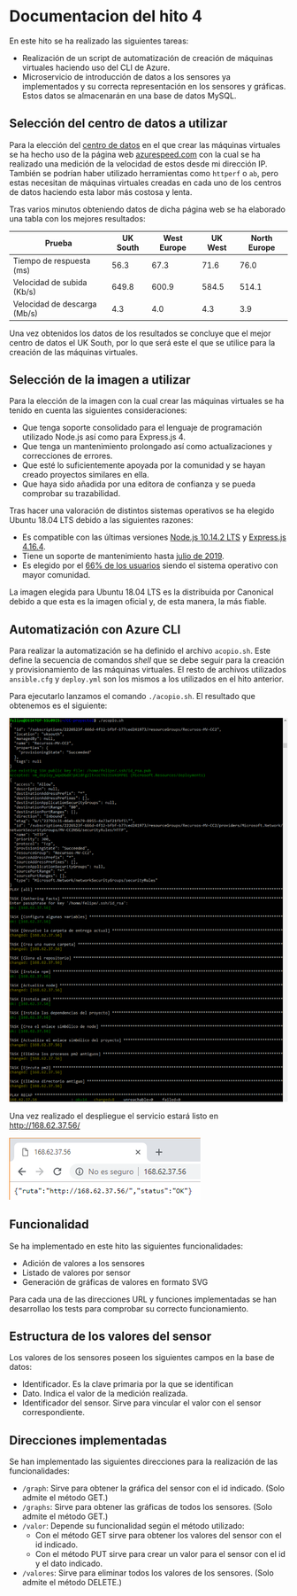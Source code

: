 # Documentacion del hito 4

En este hito se ha realizado las siguientes tareas:
* Realización de un script de automatización de creación de máquinas virtuales haciendo uso del CLI de Azure.
* Microservicio de introducción de datos a los sensores ya implementados y su correcta representación en los sensores y gráficas. Estos
datos se almacenarán en una base de datos MySQL.

## Selección del centro de datos a utilizar

Para la elección del [centro de datos](https://azure.microsoft.com/es-es/global-infrastructure/geographies/) en el que crear las máquinas
virtuales se ha hecho uso de la página web [azurespeed.com](http://www.azurespeed.com/) con la cual se ha realizado una medición de la
velocidad de estos desde mi dirección IP. También se podrían haber utilizado herramientas como `httperf` o `ab`, pero estas necesitan de
máquinas virtuales creadas en cada uno de los centros de datos haciendo esta labor más costosa y lenta.

Tras varios minutos obteniendo datos de dicha página web se ha elaborado una tabla con los mejores resultados:

| Prueba | UK South | West Europe | UK West | North Europe |
|--------|----------|-------------|---------|--------------|
| Tiempo de respuesta (ms) | 56.3 | 67.3 | 71.6 | 76.0 |
| Velocidad de subida (Kb/s) | 649.8 | 600.9 | 584.5 | 514.1 |
| Velocidad de descarga (Mb/s) | 4.3 | 4.0 | 4.3 | 3.9 |

Una vez obtenidos los datos de los resultados se concluye que el mejor centro de datos el UK South, por lo que será este el que se
utilice para la creación de las máquinas virtuales.

## Selección de la imagen a utilizar

Para la elección de la imagen con la cual crear las máquinas virtuales se ha tenido en cuenta las siguientes consideraciones:
* Que tenga soporte consolidado para el lenguaje de programación utilizado Node.js así como para Express.js 4.
* Que tenga un mantenimiento prolongado así como actualizaciones y correcciones de errores.
* Que esté lo suficientemente apoyada por la comunidad y se hayan creado proyectos similares en ella.
* Que haya sido añadida por una editora de confianza y se pueda comprobar su trazabilidad.

Tras hacer una valoración de distintos sistemas operativos se ha elegido Ubuntu 18.04 LTS debido a las siguientes razones:
* Es compatible con las últimas versiones [Node.js 10.14.2 LTS](https://nodejs.org/es/download/) y
[Express.js 4.16.4](https://www.npmjs.com/package/express).
* Tiene un soporte de mantenimiento hasta [julio de 2019](https://www.ubuntu.com/about/release-cycle).
* Es elegido por el [66% de los usuarios](https://www.ubuntu.com/desktop/statistics) siendo el sistema operativo con mayor comunidad.

La imagen elegida para Ubuntu 18.04 LTS es la distribuida por Canonical debido a que esta es la imagen oficial y, de esta manera, la más
fiable.

## Automatización con Azure CLI

Para realizar la automatización se ha definido el archivo `acopio.sh`. Este define la secuencia de comandos _shell_ que se debe seguir
para la creación y provisionamiento de las máquinas virtuales. El resto de archivos utilizados `ansible.cfg` y `deploy.yml` son los
mismos a los utilizados en el hito anterior.

Para ejecutarlo lanzamos el comando `./acopio.sh`. El resultado que obtenemos es el siguiente:

![Automatización con Azure CLI](https://github.com/fpeiro/CC-proyecto/blob/gh-pages/images/acopio.png)

Una vez realizado el despliegue el servicio estará listo en http://168.62.37.56/

![Proyecto en Chrome](https://github.com/fpeiro/CC-proyecto/blob/gh-pages/images/azure-chrome2.png)

## Funcionalidad

Se ha implementado en este hito las siguientes funcionalidades:

* Adición de valores a los sensores
* Listado de valores por sensor
* Generación de gráficas de valores en formato SVG

Para cada una de las direcciones URL y funciones implementadas se han desarrollao los tests para comprobar su correcto funcionamiento.

## Estructura de los valores del sensor

Los valores de los sensores poseen los siguientes campos en la base de datos:

* Identificador. Es la clave primaria por la que se identifican
* Dato. Indica el valor de la medición realizada.
* Identificador del sensor. Sirve para vincular el valor con el sensor correspondiente.

## Direcciones implementadas

Se han implementado las siguientes direcciones para la realización de las funcionalidades:

* `/graph`: Sirve para obtener la gráfica del sensor con el id indicado. (Solo admite el método GET.)
* `/graphs`: Sirve para obtener las gráficas de todos los sensores. (Solo admite el método GET.)
* `/valor`: Depende su funcionalidad según el método utilizado:
  - Con el método GET sirve para obtener los valores del sensor con el id indicado.
  - Con el método PUT sirve para crear un valor para el sensor con el id y el dato indicado.
* `/valores`: Sirve para eliminar todos los valores de los sensores. (Solo admite el método DELETE.)
